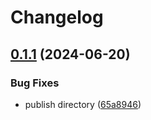 # Changelog

## [0.1.1](https://github.com/soc221b/ngx-exhaustive-check/compare/0.1.0...v0.1.1) (2024-06-20)


### Bug Fixes

* publish directory ([65a8946](https://github.com/soc221b/ngx-exhaustive-check/commit/65a8946b82c74fed00ed56687a6b98e7cb118a55))

